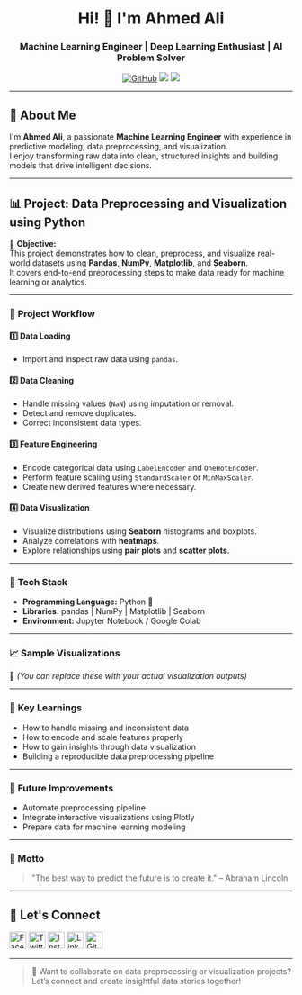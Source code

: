 <h1 align="center">Hi! 👋 I'm Ahmed Ali</h1>
<h3 align="center">Machine Learning Engineer | Deep Learning Enthusiast | AI Problem Solver</h3>

<p align="center">
  <a href="https://github.com/ahmedali882006"><img src="https://img.shields.io/github/followers/ahmedali882006?label=GitHub&style=social" alt="GitHub"></a>
  <a href="https://www.linkedin.com/in/ahmed-ali-54a4b5353"><img src="https://img.shields.io/badge/LinkedIn-Connect-blue?logo=linkedin&style=flat&logoColor=white"></a>
  <img src="https://img.shields.io/badge/Machine%20Learning-Engineer-green?style=flat-square&logo=python">
</p>

---

## 🧠 About Me

I'm **Ahmed Ali**, a passionate **Machine Learning Engineer** with experience in predictive modeling, data preprocessing, and visualization.  
I enjoy transforming raw data into clean, structured insights and building models that drive intelligent decisions.

---

## 📊 Project: Data Preprocessing and Visualization using Python

🧹 **Objective:**  
This project demonstrates how to clean, preprocess, and visualize real-world datasets using **Pandas**, **NumPy**, **Matplotlib**, and **Seaborn**.  
It covers end-to-end preprocessing steps to make data ready for machine learning or analytics.

---

### 🚀 **Project Workflow**

#### 1️⃣ Data Loading
- Import and inspect raw data using `pandas`.

#### 2️⃣ Data Cleaning
- Handle missing values (`NaN`) using imputation or removal.
- Detect and remove duplicates.
- Correct inconsistent data types.

#### 3️⃣ Feature Engineering
- Encode categorical data using `LabelEncoder` and `OneHotEncoder`.
- Perform feature scaling using `StandardScaler` or `MinMaxScaler`.
- Create new derived features where necessary.

#### 4️⃣ Data Visualization
- Visualize distributions using **Seaborn** histograms and boxplots.
- Analyze correlations with **heatmaps**.
- Explore relationships using **pair plots** and **scatter plots**.

---

### 🧰 **Tech Stack**
- **Programming Language:** Python 🐍  
- **Libraries:** pandas | NumPy | Matplotlib | Seaborn  
- **Environment:** Jupyter Notebook / Google Colab  

---

### 📈 **Sample Visualizations**

📌 *(You can replace these with your actual visualization outputs)*  

<!-- 
![Histogram](https://user-images.githubusercontent.com/your-image-path/histogram.png)
![Heatmap](https://user-images.githubusercontent.com/your-image-path/heatmap.png)
![Boxplot](https://user-images.githubusercontent.com/your-image-path/boxplot.png)
-->

---

### 🧠 **Key Learnings**
- How to handle missing and inconsistent data  
- How to encode and scale features properly  
- How to gain insights through data visualization  
- Building a reproducible data preprocessing pipeline  

---

### 🧩 **Future Improvements**
- Automate preprocessing pipeline  
- Integrate interactive visualizations using Plotly  
- Prepare data for machine learning modeling  

---

### 🧠 Motto
> "The best way to predict the future is to create it." – Abraham Lincoln

---

## 🔗 Let's Connect

<a href="https://www.facebook.com" target="_blank"><img src="https://raw.githubusercontent.com/arturssmirnovs/arturssmirnovs/master/fb.png" alt="Facebook" width="30"></a>
<a href="https://twitter.com" target="_blank"><img src="https://raw.githubusercontent.com/arturssmirnovs/arturssmirnovs/master/tw.png" alt="Twitter" width="30"></a>
<a href="https://www.instagram.com" target="_blank"><img src="https://raw.githubusercontent.com/arturssmirnovs/arturssmirnovs/master/ig.png" alt="Instagram" width="30"></a>
<a href="https://www.linkedin.com/in/ahmed-ali-54a4b5353" target="_blank"><img src="https://raw.githubusercontent.com/arturssmirnovs/arturssmirnovs/master/in.png" alt="LinkedIn" width="30"></a>
<a href="https://github.com/ahmedali882006" target="_blank"><img src="https://raw.githubusercontent.com/arturssmirnovs/arturssmirnovs/master/git.png" alt="GitHub" width="30"></a>

---

> 🧪 Want to collaborate on data preprocessing or visualization projects? Let’s connect and create insightful data stories together!
